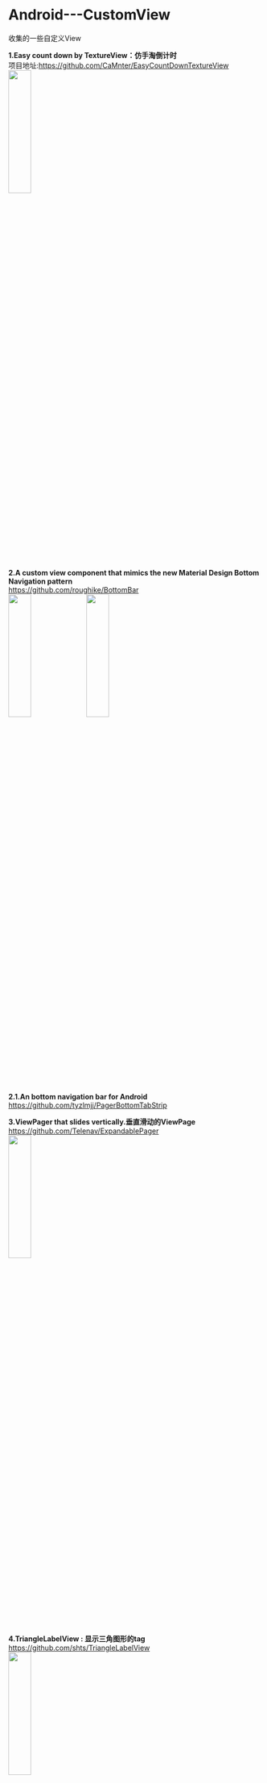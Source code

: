 # Android---CustomView
收集的一些自定义View


**1.Easy count down by TextureView：仿手淘倒计时**     
项目地址:https://github.com/CaMnter/EasyCountDownTextureView      
<img src="./image/1-1.gif" width="30%" height="25%" >   

**2.A custom view component that mimics the new Material Design Bottom Navigation pattern**    
https://github.com/roughike/BottomBar      
<img src="./image/2-1.gif" width="30%" height="25%" >
<img src="./image/2-2.gif" width="30%" height="25%" >

**2.1.An bottom navigation bar for Android**      
https://github.com/tyzlmjj/PagerBottomTabStrip

**3.ViewPager that slides vertically.垂直滑动的ViewPage**         
https://github.com/Telenav/ExpandablePager     
<img src="./image/3-1.gif" width="30%" height="25%" >

**4.TriangleLabelView : 显示三角图形的tag**     
https://github.com/shts/TriangleLabelView       
<img src="./image/4-1.png" width="30%" height="25%" >

**5.Navigation tab bar with colorful interactions.**    
https://github.com/DevLight-Mobile-Agency/NavigationTabBar      

**6.3d旋转切换view , 类似旋转木马效果。**     
https://github.com/dalong982242260/LoopRotarySwitch     

**7.android 悬浮窗菜单，可在launcher或app中使用**            
https://github.com/crosg/FloatMenuSample                

**8.DialogFragment swipeable away like Tinder UI.**            
https://github.com/kakajika/SwipeAwayDialog            

**9.可定制的ViewPagerIndicator,当然不通过ViewPager也可以用.**           
https://github.com/jiang111/ScalableTabIndicator           

**10.一个垂直方向的DrawerLayout,抽屉从上向下展开**            
https://github.com/corerzhang/VerticalDrawerLayout           

**11.PaperOnboarding is a material design slider**       
https://github.com/Ramotion/paper-onboarding-android             

**12.Android流式布局，支持点击、单选、多选等，适合用于产品标签等，用法采用Adapter模式，和ListView、GridView用法一样！**      
https://github.com/hanhailong/FlowTag            

**13.This Library helps users to use Bottom Navigation Bar (A new pattern from google) with ease and allows ton of customizations**     
https://github.com/Ashok-Varma/BottomNavigation               

**14.FaceOffToggleButton:Toggle button which shows a happy face for checked or unhappy for unchecked.**                
https://github.com/Nightonke/FaceOffToggleButton               

**15.一个别致的环形菜单**      
https://github.com/Hitomis/CircleMenu        

**16.A Helper for SystemBar include StatusBar and NavigationBar**               
https://github.com/H07000223/FlycoSystemBar              

**17.用于展示注册进度的view**             
https://github.com/jiang111/ProgressView              

**17.1.带有动态效果的表单引导进度**     
https://github.com/VictorAlbertos/BreadcrumbsView    

**18.基于第三方WheelView 实现的一个时间选择器**                  
https://github.com/chsmy/DateSelecter          

**19.自定义EditText实现右下角计数控件**            
https://github.com/FTandJYQ/AnFQNumEditText

**20.利用三阶贝塞尔曲线模仿QQ空间直播页面右下角的礼物冒泡特效**                
https://github.com/Yasic/QQBubbleView
 
**21.CircleIndicator for ViewPager**              
https://github.com/Modificator/CircleIndicator            

**22.一种可根据展开是否超出屏幕来判断父控件是否自动滚动的ExpandableLayout**         
https://github.com/SilenceDut/ExpandableLayout        

**23.一款漂亮的 Bottom Sheet 选择器**     
https://github.com/philliphsu/BottomSheetPickers

**24.酷炫信用卡View**     
https://github.com/cooltechworks/CreditCardView     

**25.自定义卡片集view，支持展开收缩滚动**     
https://github.com/loopeer/CardStackView       

**26. A Series Of Badge Drawables For Android.**     
https://github.com/nekocode/Badge       

**27.Step by step，just use HorizontalStepView，VerticalStepView. step indicator，flow indicator，timeline，order process**          
https://github.com/baoyachi/StepView      

**28.An Android text view with scrolling text change animation**   
https://github.com/robinhood/ticker     

**29.电影票在线选座**    
https://github.com/qifengdeqingchen/SeatTable    

**30.自动格式化银行卡号的EditText，每四位增加一个空格，并根据银行卡号判断该银行卡归属的银行及卡别**          
https://github.com/smuyyh/BankCardFormat          

**31.Add a headview for any view and supports sticking the navigator on the top when ItemView scrolls.**    
https://github.com/w446108264/ScrollableLayout    

**32.一个简单，强大的广告活动弹窗控件**    
https://github.com/yipianfengye/android-adDialog         

**33.ViewPager cards inspired by Duolingo**            
https://github.com/rubensousa/ViewPagerCards

**34.An android process bar library associated with ViewPager through single method**     
https://github.com/hzw1199/android_ProcessBar     

**35.A cool material sign up transition.**                   
https://github.com/JeasonWong/SignUpTransition         

**36.SpiderWebScoreView是用于Android上的一个蛛网评分控件**         
https://github.com/xiaopansky/SpiderWebScoreView                
https://github.com/RikkaW/MaterialPreference

**37.Android 支持水平和垂直滑动的ViewPager**                   
https://github.com/DevLight-Mobile-Agency/InfiniteCycleViewPager            

**38.可以记住历史选项的spinner**             
https://github.com/Jasonchenlijian/MemorySpinner            

**39.使用方便的的 Material Design 风格 Preference UI，包含一个根据规范自制的新的 SimpleMenuPreference**           
https://github.com/RikkaW/MaterialPreference

**40.仿支付宝芝麻信用分仪表盘效果**            
https://github.com/HotBitmapGG/CreditSesameRingView    

**50.RecyclerView实现Card Gallery效果，替代ViewPager方案**      
https://github.com/huazhiyuan2008/RecyclerViewCardGallery          

**51.纯用SVG做的Google I/O 2016那个炫酷的时钟**          
https://github.com/lypeer/GoogleClock           

**52.Android 角标组件效果**          
https://github.com/czy1121/cornerlabelview         

**53.一个展示下载进度的View，下载完成和失败的时候会有酷酷的动画.**               
https://github.com/dudu90/FreshDownloadView       

**54.自定义 自动补充 email 的 EditTextAuto Fill the custom email to EditText**         
https://github.com/wangshaolei/AutoFillEmailEditText           

**55.类似手机QQ界面右上角的弹出菜单，使用recyclerview和popupwindow封装了一下.**
https://github.com/zaaach/TopRightMenu       

**56.一款漂亮的周日历组件A simple weekly calendar.**         
https://github.com/nomanr/weekcalendar     

**57.比原生 Snack 更漂亮的 Bottom Notification 库Snacky is a small library to help you adding a Snackbar to your android project.**        https://github.com/matecode/Snacky         

**58.可设置圆角背景边框的的按钮**       
https://github.com/czy1121/roundbutton          

**59.滚动播放的公告控件(仿京东淘宝)**       
https://github.com/czy1121/noticeview

**60.简单易用的可定制展开角度的button menu**      
https://github.com/uin3566/AllAngleExpandableButton

**61.简洁风格的日历 View**      
https://github.com/recruit-mp/LightCalendarView        

**62.Android TextView that can expand and collapse.**          
https://github.com/Chen-Sir/ExpandableTextView

**63.类似 Google 日历的实现**       
https://github.com/memfis19/Cadar             

**64.**

**65.**

**66.**











